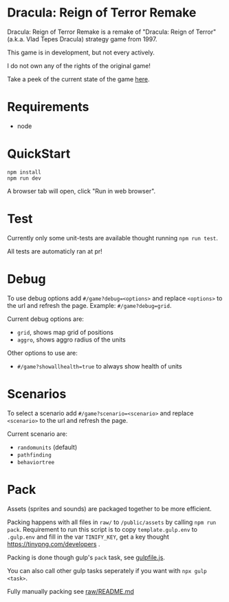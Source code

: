 # Dracula: Reign of Terror Remake

Dracula: Reign of Terror Remake is a remake of "Dracula: Reign of Terror" (a.k.a. Vlad Tepes Dracula) strategy game from 1997.

This game is in development, but not every actively.

I do not own any of the rights of the original game!

Take a peek of the current state of the game [here](https://stevensnoeijen.github.io/drotr/).

# Requirements

- node

# QuickStart

```
npm install
npm run dev
```

A browser tab will open, click "Run in web browser".

# Test

Currently only some unit-tests are available thought running `npm run test`.

All tests are automaticly ran at pr!

# Debug

To use debug options add `#/game?debug=<options>` and replace `<options>` to the url and refresh the page.
Example: `#/game?debug=grid`.

Current debug options are:

- `grid`, shows map grid of positions
- `aggro`, shows aggro radius of the units

Other options to use are:

- `#/game?showallhealth=true` to always show health of units

# Scenarios

To select a scenario add `#/game?scenario=<scenario>` and replace `<scenario>` to the url and refresh the page.

Current scenario are:

- `randomunits` (default)
- `pathfinding`
- `behaviortree`

# Pack

Assets (sprites and sounds) are packaged together to be more efficient.

Packing happens with all files in `raw/` to `/public/assets` by calling `npm run pack`.
Requirement to run this script is to copy `template.gulp.env` to `.gulp.env` and fill in the var `TINIFY_KEY`, get a key thought https://tinypng.com/developers .

Packing is done though gulp's `pack` task, see [gulpfile.js](./gulpfile.js).

You can also call other gulp tasks seperately if you want with `npx gulp <task>`.

Fully manually packing see [raw/README.md](raw/README.md)
